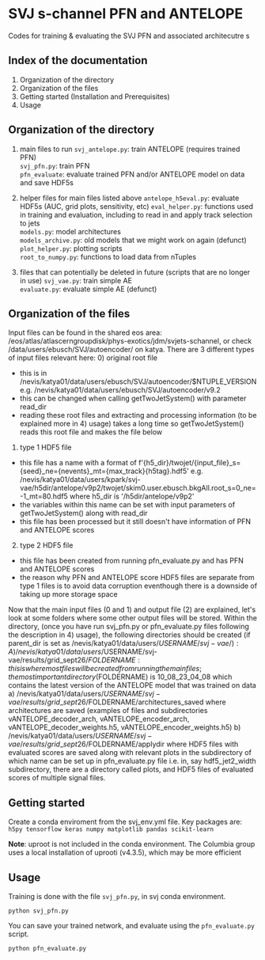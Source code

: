 # SVJ s-channel PFN and ANTELOPE
Codes for training & evaluating the SVJ PFN and associated architecutre
s
## Index of the documentation
1) Organization of the directory
2) Organization of the files
3) Getting started (Installation and Prerequisites)
4) Usage


## Organization of the directory
1) main files to run
`svj_antelope.py`: train ANTELOPE (requires trained PFN)  
`svj_pfn.py`: train PFN  
`pfn_evaluate`: evaluate trained PFN and/or ANTELOPE model on data and save HDF5s  

2) helper files for main files listed above
`antelope_h5eval.py`: evaluate HDF5s (AUC, grid plots, sensitivity, etc) 
`eval_helper.py`: functions used in training and evaluation, including to read in and apply track selection to jets  
`models.py`: model architectures  
`models_archive.py`: old models that we might work on again (defunct)  
`plot_helper.py`: plotting scripts  
`root_to_numpy.py`: functions to load data from nTuples  

3) files that can potentially be deleted in future (scripts that are no longer in use)
`svj_vae.py`: train simple AE  
`evaluate.py`: evaluate simple AE (defunct)  

## Organization of the files
Input files can be found in the shared eos area: /eos/atlas/atlascerngroupdisk/phys-exotics/jdm/svjets-schannel, or check /data/users/ebusch/SVJ/autoencoder/ on katya.
There are 3 different types of input files relevant here:
0) original root file
- this is in /nevis/katya01/data/users/ebusch/SVJ/autoencoder/$NTUPLE\_VERSION e.g. /nevis/katya01/data/users/ebusch/SVJ/autoencoder/v9.2
- this can be changed when calling getTwoJetSystem() with parameter read\_dir 
- reading these root files and extracting and processing information (to be explained more in 4) usage) takes a long time so getTwoJetSystem() reads this root file and makes the file below
1) type 1 HDF5 file
- this file has a name with a format of f'{h5\_dir}/twojet/{input\_file}\_s={seed}\_ne={nevents}\_mt={max\_track}{h5tag}.hdf5' e.g. /nevis/katya01/data/users/kpark/svj-vae/h5dir/antelope/v9p2/twojet/skim0.user.ebusch.bkgAll.root\_s=0\_ne=-1\_mt=80.hdf5 where h5\_dir is '/h5dir/antelope/v9p2' 
- the variables within this name can be set with input parameters of getTwoJetSystem() along with read\_dir
- this file has been processed but it still doesn't have information of PFN and ANTELOPE scores 
2) type 2 HDF5 file
- this file has been created from running pfn\_evaluate.py and has PFN and ANTELOPE scores
- the reason why PFN and ANTELOPE score HDF5 files are separate from type 1 files is to avoid data corruption eventhough there is a downside of taking up more storage space

Now that the main input files (0 and 1) and output file (2) are explained, let's look at some folders where some other output files will be stored. Within the directory, (once you have run svj\_pfn.py or pfn\_evaluate.py files following the description in 4) usage), the following directories should be created (if parent\_dir is set as /nevis/katya01/data/users/$USERNAME/svj-vae/) :
A) /nevis/katya01/data/users/$USERNAME/svj-vae/results/grid\_sept26/$FOLDERNAME: 
	this is where most files will be created from running the main files; the most important directory($FOLDERNAME) is 10_08_23_04_08 which contains the latest version of the ANTELOPE model that was trained on data 
  a)  /nevis/katya01/data/users/$USERNAME/svj-vae/results/grid\_sept26/$FOLDERNAME/architectures\_saved
    where architectures are saved (examples of files and subdirectories vANTELOPE_decoder_arch, vANTELOPE_encoder_arch, vANTELOPE_decoder_weights.h5, vANTELOPE_encoder_weights.h5)
  b) /nevis/katya01/data/users/$USERNAME/svj-vae/results/grid\_sept26/$FOLDERNAME/applydir
    where HDF5 files with evaluated scores are saved along with relevant plots in the subdirectory of which name can be set up in pfn_evaluate.py file i.e. in, say hdf5_jet2_width subdirectory, there are a directory called plots, and HDF5 files of evaluated scores of multiple signal files. 
    
## Getting started

Create a conda enviroment from the svj\_env.yml file. Key packages are:
`h5py tensorflow keras numpy matplotlib pandas scikit-learn`

**Note**: uproot is not included in the conda environment. The Columbia group uses a local installation of uprooti (v4.3.5), which may be more efficient


## Usage

Training is done with the file `svj_pfn.py`, in svj conda environment.
```
python svj_pfn.py
```

You can save your trained network, and evaluate using the `pfn_evaluate.py` script.
```
python pfn_evaluate.py
```


